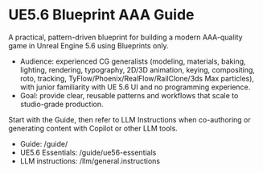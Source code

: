 # UE5.6 Blueprint AAA Guide

A practical, pattern-driven blueprint for building a modern AAA-quality game in Unreal Engine 5.6 using Blueprints only.

- Audience: experienced CG generalists (modeling, materials, baking, lighting, rendering, typography, 2D/3D animation, keying, compositing, roto, tracking, TyFlow/Phoenix/RealFlow/RailClone/3ds Max particles), with junior familiarity with UE 5.6 UI and no programming experience.
- Goal: provide clear, reusable patterns and workflows that scale to studio-grade production.

Start with the Guide, then refer to LLM Instructions when co-authoring or generating content with Copilot or other LLM tools.

- Guide: /guide/
- UE5.6 Essentials: /guide/ue56-essentials
- LLM instructions: /llm/general.instructions
